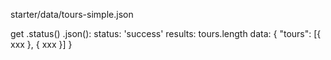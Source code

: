 starter/data/tours-simple.json

get
    .status()
    .json():
        status: 'success'
        results: tours.length
        data: {
            "tours": [{
                xxx
            }, {
                xxx
            }]
        }